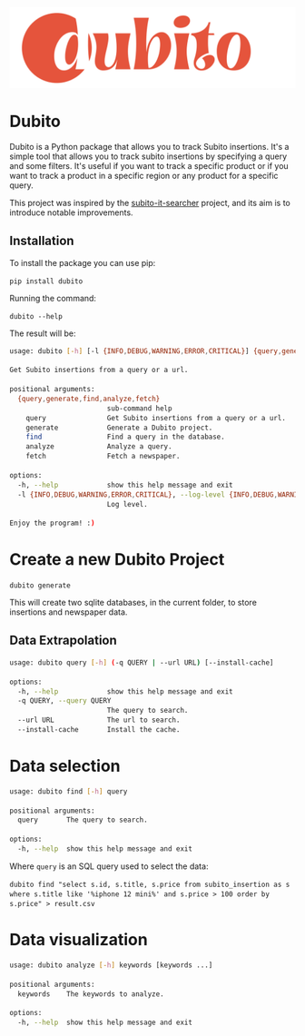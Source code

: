 ![Dubito Logo](assets/dubito_logo.png "Dubito")

# Dubito

Dubito is a Python package that allows you to track Subito insertions. It's a simple tool that allows you to track subito insertions by specifying a query and some filters. It's useful if you want to track a specific product or if you want to track a product in a specific region or any product for a specific query.

This project was inspired by the [subito-it-searcher](https://github.com/morrolinux/subito-it-searcher) project, and its aim is to introduce notable improvements.

## Installation

To install the package you can use pip:

`pip install dubito`

Running the command:

`dubito --help`

The result will be:

```bash
usage: dubito [-h] [-l {INFO,DEBUG,WARNING,ERROR,CRITICAL}] {query,generate,find,analyze,fetch} ...

Get Subito insertions from a query or a url.

positional arguments:
  {query,generate,find,analyze,fetch}
                        sub-command help
    query               Get Subito insertions from a query or a url.
    generate            Generate a Dubito project.
    find                Find a query in the database.
    analyze             Analyze a query.
    fetch               Fetch a newspaper.

options:
  -h, --help            show this help message and exit
  -l {INFO,DEBUG,WARNING,ERROR,CRITICAL}, --log-level {INFO,DEBUG,WARNING,ERROR,CRITICAL}
                        Log level.

Enjoy the program! :)
```

# Create a new Dubito Project

`dubito generate`

This will create two sqlite databases, in the current folder, to store insertions and newspaper data.

## Data Extrapolation

```bash
usage: dubito query [-h] (-q QUERY | --url URL) [--install-cache]

options:
  -h, --help            show this help message and exit
  -q QUERY, --query QUERY
                        The query to search.
  --url URL             The url to search.
  --install-cache       Install the cache.
```

# Data selection

```bash
usage: dubito find [-h] query

positional arguments:
  query       The query to search.

options:
  -h, --help  show this help message and exit
```

Where `query` is an SQL query used to select the data:

`dubito find "select s.id, s.title, s.price from subito_insertion as s where s.title like '%iphone 12 mini%' and s.price > 100 order by s.price" > result.csv`

# Data visualization

```bash
usage: dubito analyze [-h] keywords [keywords ...]

positional arguments:
  keywords    The keywords to analyze.

options:
  -h, --help  show this help message and exit
```
